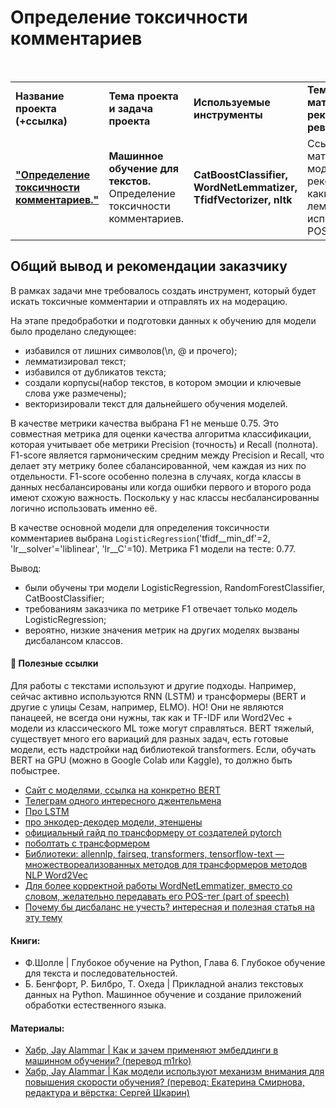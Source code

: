 # Определение токсичности комментариев

<br/>
<table>
    <tr>
        <td><b>Название проекта (+ссылка)</b></td>
        <td><b>Тема проекта и задача проекта</b></td>
        <td><b>Используемые инструменты</b></td>
        <td><b>Темы инф. материалов и рекомендации ревьювера</b></td>
    </tr>
    <tr>
        <td><a href="https://github.com/DinoWithPython/ds_practicum_projects/blob/main/Удовлетворенность%20сотрудников/06%20Сборный%20проект%202(Предсказание%20уровня%20удовлетворенности%20сотрудника%20и%20факт%20увольнения).ipynb" target="_blank"><b>"Определение токсичности комментариев."</b></a></td>
        <td><b>Машинное обучение для текстов.</b> Определение токсичности комментариев.</td>
        <td><b>CatBoostClassifier, WordNetLemmatizer, TfidfVectorizer, nltk</b></td>
        <td>Ссылки на материалы по модели BERT, рекомендации какие леммантизаторы использовать, POS-теги.</td>
    </tr>
</table>

## Общий вывод и рекомендации заказчику
В рамках задачи мне требовалось создать инструмент, который будет искать токсичные комментарии и отправлять их на модерацию.

На этапе предобработки и подготовки данных к обучению для модели было проделано следующее:
* избавился от лишних символов(\n, @ и прочего);
* лемматизировал текст;
* избавился от дубликатов текста;
* создали корпусы(набор текстов, в котором эмоции и ключевые слова уже размечены);
* векторизировали текст для дальнейшего обучения моделей.

В качестве метрики качества выбрана F1 не меньше 0.75. Это совместная метрика для оценки качества алгоритма классификации, которая учитывает обе метрики Precision (точность) и Recall (полнота). F1-score является гармоническим средним между Precision и Recall, что делает эту метрику более сбалансированной, чем каждая из них по отдельности. F1-score особенно полезна в случаях, когда классы в данных несбалансированы или когда ошибки первого и второго рода имеют схожую важность. Поскольку у нас классы несбалансированны логично использовать именно её.

В качестве основной модели для определения токсичности комментариев выбрана `LogisticRegression`('tfidf__min_df'=2, 'lr__solver'='liblinear', 'lr__C'=10). Метрика F1 модели на тесте: 0.77.

Вывод:
* были обучены три модели LogisticRegression, RandomForestClassifier, CatBoostClassifier;
* требованиям заказчика по метрике F1 отвечает только модель LogisticRegression;
* вероятно, низкие значения метрик на других моделях вызваны дисбалансом классов.


#### 📖 **Полезные ссылки**

Для работы с текстами используют и другие подходы. Например, сейчас активно используются RNN (LSTM) и трансформеры (BERT и другие с улицы Сезам, например, ELMO). НО! Они не являются панацеей, не всегда они нужны, так как и TF-IDF или Word2Vec + модели из классического ML тоже могут справляться.
BERT тяжелый, существует много его вариаций для разных задач, есть готовые модели, есть надстройки над библиотекой transformers. Если, обучать BERT на GPU (можно в Google Colab или Kaggle), то должно быть побыстрее.
* [Сайт с моделями, ссылка на конкретно BERT](https://huggingface.co/transformers/model_doc/bert.html)
* [Телеграм одного интересного джентельмена](https://t.me/renat_alimbekov)
* [Про LSTM](https://colah.github.io/posts/2015-08-Understanding-LSTMs/)
* [про энкодер-декодер модели, этеншены](https://web.stanford.edu/~jurafsky/slp3/10.pdf)
* [официальный гайд по трансформеру от создателей pytorch](https://pytorch.org/tutorials/beginner/transformer_tutorial.html)
* [поболтать с трансформером](https://transformer.huggingface.co/)
* [Библиотеки: allennlp, fairseq, transformers, tensorflow-text — множествореализованных методов для трансформеров методов NLP Word2Vec](https://radimrehurek.com/gensim/models/word2vec.html)
* [Для более корректной работы  WordNetLemmatizer, вместо со словом, желательно передавать его POS-тег (part of speech)](https://webdevblog.ru/podhody-lemmatizacii-s-primerami-v-python/)
* [Почему бы дисбаланс не учесть? интересная и полезная статья на эту тему](https://dyakonov.org/2021/05/27/imbalance/)
    

#### Книги:
* Ф.Шолле | Глубокое обучение на Python, Глава 6. Глубокое обучение для текста и последовательностей.
* Б. Бенгфорт, Р. Билбро, Т. Охеда | Прикладной анализ текстовых данных на Python. Машинное обучение и создание приложений обработки естественного языка.

#### Материалы:
* [Хабр, Jay Alammar | Как и зачем применяют эмбеддинги в машинном обучении? (перевод m1rko)](https://habr.com/ru/articles/446530/)
* [Хабр, Jay Alammar | Как модели используют механизм внимания для повышения скорости обучения? (перевод: Екатерина Смирнова, редактура и вёрстка: Сергей Шкарин)](https://habr.com/ru/articles/486358/)